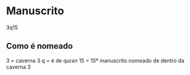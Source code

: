 # Manuscrito
3q15  

## Como é nomeado
3 = caverna 3
q = é de quran
15 = 15º manuscrito nomeado de dentro da caverna 3
